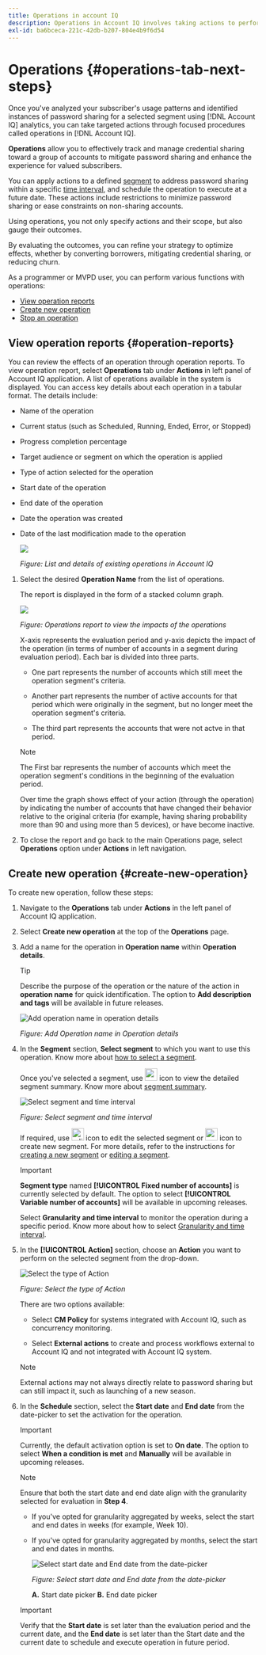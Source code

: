 ```yaml
---
title: Operations in account IQ
description: Operations in Account IQ involves taking actions to perform automations and bulk operations on subscriber accounts and track their effects.
exl-id: ba6bceca-221c-42db-b207-804e4b9f6d54
---
```

# Operations {#operations-tab-next-steps}

Once you've analyzed your subscriber's usage patterns and identified instances of password sharing for a selected segment using [!DNL Account IQ] analytics, you can take targeted actions through focused procedures called operations in [!DNL Account IQ]. 

**Operations** allow you to effectively track and manage credential sharing toward a group of accounts to mitigate password sharing and enhance the experience for valued subscribers. 

You can apply actions to a defined [segment](/help/accountiq/product-concepts.md#segment-def) to address password sharing within a specific [time interval](/help/accountiq/product-concepts.md#time-interval-def), and schedule the operation to execute at a future date. These actions include restrictions to minimize password sharing or ease constraints on non-sharing accounts.

Using operations, you not only specify actions and their scope, but also gauge their outcomes.

By evaluating the outcomes, you can refine your strategy to optimize effects, whether by converting borrowers, mitigating credential sharing, or reducing churn.

As a programmer or MVPD user, you can perform various functions with operations:

* [View operation reports](#operation-reports)
* [Create new operation](#create-new-operation)
* [Stop an operation](#stop-operation)

## View operation reports {#operation-reports}

You can review the effects of an operation through operation reports. To view operation report, select **Operations** tab under **Actions** in left panel of Account IQ application. A list of operations available in the system is displayed. You can access key details about each operation in a tabular format. The details include:

* Name of the operation 
* Current status (such as Scheduled, Running, Ended, Error, or Stopped)
* Progress completion percentage
* Target audience or segment on which the operation is applied 
* Type of action selected for the operation
* Start date of the operation
* End date of the operation
* Date the operation was created
* Date of the last modification made to the operation

   ![](assets/operations-page.png)

   *Figure: List and details of existing operations in Account IQ*


1. Select the desired **Operation Name** from the list of operations.

   The report is displayed in the form of a stacked column graph.

   ![](assets/operation-impact-report.png)

   *Figure: Operations report to view the impacts of the operations*

   X-axis represents the evaluation period and y-axis depicts the impact of the operation (in terms of number of accounts in a segment during evaluation period). Each bar is divided into three parts.

   * One part represents the number of accounts which still meet the operation segment's criteria.

   * Another part represents the number of active accounts for that period which were originally in the segment, but no longer meet the operation segment's criteria.

   * The third part represents the accounts that were not actve in that period.

   >[!NOTE]
   >
   >The First bar represents the number of accounts which meet the operation segment's conditions in the beginning of the evaluation period.

   Over time the graph shows effect of your action (through the operation) by indicating the number of accounts that have changed their behavior relative to the original criteria (for example, having sharing probability more than 90 and using more than 5 devices), or have become inactive.

1. To close the report and go back to the main Operations page, select **Operations** option under **Actions** in left navigation.

## Create new operation {#create-new-operation}

To create new operation, follow these steps:

1. Navigate to the **Operations** tab under **Actions** in the left panel of Account IQ application.
1. Select **Create new operation** at the top of the **Operations** page.
1. Add a name for the operation in **Operation name** within **Operation details**.

   >[!TIP]
   >
   >Describe the purpose of the operation or the nature of the action in **operation name** for quick identification. The option to **Add description and tags** will be available in future releases.

   ![Add operation name in operation details](assets/operation-details.png)

   *Figure: Add Operation name in Operation details*

1. In the **Segment** section, **Select segment** to which you want to use this operation. Know more about [how to select a segment](/help/accountiq/segments-timeinterval.md#segment-selection). 

   Once you've selected a segment, use <img alt= "expand segment summary" src="./assets/expand-segment-summary.svg" width="25"> icon to view the detailed segment summary. Know more about [segment summary](segments-timeinterval.md#segment-summary).

   ![Select segment and time interval](assets/select-segment-timeinterval.png)

   *Figure: Select segment and time interval*

   If required, use <img alt= "edit segment" src="./assets/edit-segment.svg" width="25"> icon to edit the selected segment or  <img alt= "create new segment" src="./assets/create-new-segment.svg" width="25"> icon to create new segment. For more details, refer to the instructions for [creating a new segment](work-with-segments.md#create-new-segment) or [editing a segment](work-with-segments.md#edit-segment).

   >[!IMPORTANT]
   >
   >**Segment type** named **[!UICONTROL Fixed number of accounts]** is currently selected by default. The option to select **[!UICONTROL Variable number of accounts]** will be available in upcoming releases.

   Select **Granularity and time interval** to monitor the operation during a specific period. Know more about how to select [Granularity and time interval](/help/accountiq/segments-timeinterval.md#granularity-timeinterval).

1. In the **[!UICONTROL Action]** section, choose an **Action** you want to perform on the selected segment from the drop-down.

   ![Select the type of Action](assets/apply-actions.png)

   *Figure: Select the type of Action*

   There are two options available:

   * Select **CM Policy** for systems integrated with Account IQ, such as concurrency monitoring.

   * Select **External actions** to create and process workflows external to Account IQ and not integrated with Account IQ system.

   >[!NOTE]
   >
   >External actions may not always directly relate to password sharing but can still impact it, such as launching of a new season.

1. In the **Schedule** section, select the **Start date** and **End date** from the date-picker to set the activation for the operation.

   >[!IMPORTANT]
   >
   >Currently, the default activation option is set to **On date**. The option to select **When a condition is met** and **Manually** will be available in upcoming releases.
   
   >[!NOTE]
   >
   >Ensure that both the start date and end date align with the granularity selected for evaluation in **Step 4**. 

   * If you've opted for granularity aggregated by weeks, select the start and end dates in weeks (for example, Week 10).
   * If you've opted for granularity aggregated by months, select the start and end dates in months.
   
     ![Select start date and End date from the date-picker](assets/add-schedule.png)

      *Figure: Select start date and End date from the date-picker*

      **A.** Start date picker **B.** End date picker

   >[!IMPORTANT]
   >
   >Verify that the **Start date** is set later than the evaluation period and the current date, and the **End date** is set later than the Start date and the current date to schedule and execute operation in future period.


